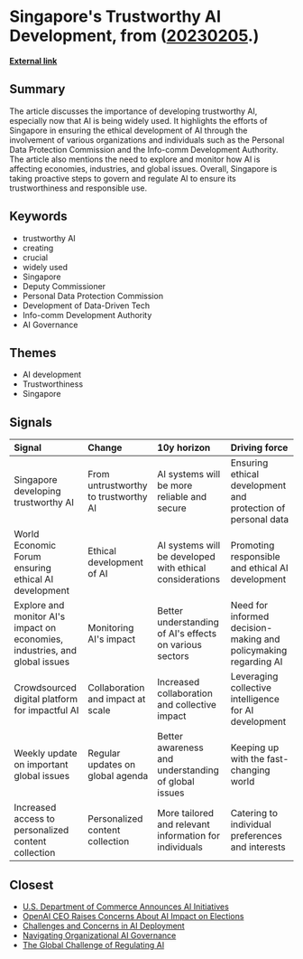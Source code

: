 # __Singapore's Trustworthy AI Development__, from ([20230205](https://kghosh.substack.com/p/20230205).)

__[External link](https://www.weforum.org/agenda/2023/01/how-singapore-is-demonstrating-trustworthy-ai-davos2023/?utm_source=substack&utm_medium=email)__



## Summary

The article discusses the importance of developing trustworthy AI, especially now that AI is being widely used. It highlights the efforts of Singapore in ensuring the ethical development of AI through the involvement of various organizations and individuals such as the Personal Data Protection Commission and the Info-comm Development Authority. The article also mentions the need to explore and monitor how AI is affecting economies, industries, and global issues. Overall, Singapore is taking proactive steps to govern and regulate AI to ensure its trustworthiness and responsible use.

## Keywords

* trustworthy AI
* creating
* crucial
* widely used
* Singapore
* Deputy Commissioner
* Personal Data Protection Commission
* Development of Data-Driven Tech
* Info-comm Development Authority
* AI Governance

## Themes

* AI development
* Trustworthiness
* Singapore

## Signals

| Signal                                                                      | Change                               | 10y horizon                                              | Driving force                                                   |
|:----------------------------------------------------------------------------|:-------------------------------------|:---------------------------------------------------------|:----------------------------------------------------------------|
| Singapore developing trustworthy AI                                         | From untrustworthy to trustworthy AI | AI systems will be more reliable and secure              | Ensuring ethical development and protection of personal data    |
| World Economic Forum ensuring ethical AI development                        | Ethical development of AI            | AI systems will be developed with ethical considerations | Promoting responsible and ethical AI development                |
| Explore and monitor AI's impact on economies, industries, and global issues | Monitoring AI's impact               | Better understanding of AI's effects on various sectors  | Need for informed decision-making and policymaking regarding AI |
| Crowdsourced digital platform for impactful AI                              | Collaboration and impact at scale    | Increased collaboration and collective impact            | Leveraging collective intelligence for AI development           |
| Weekly update on important global issues                                    | Regular updates on global agenda     | Better awareness and understanding of global issues      | Keeping up with the fast-changing world                         |
| Increased access to personalized content collection                         | Personalized content collection      | More tailored and relevant information for individuals   | Catering to individual preferences and interests                |

## Closest

* [U.S. Department of Commerce Announces AI Initiatives](fa4fc4145d0de8fe7d6c3a734a47557f)
* [OpenAI CEO Raises Concerns About AI Impact on Elections](fd96f58595786b0820cca21394223a66)
* [Challenges and Concerns in AI Deployment](382e9ebc1e518ee49e541da1e6b5f8af)
* [Navigating Organizational AI Governance](fab122d29aed97045e0cc1ea77bdef44)
* [The Global Challenge of Regulating AI](c3301a7146d6814214205c4b43376f17)
